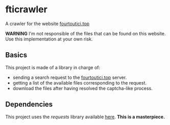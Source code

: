 # fticrawler
A crawler for the website [fourtoutici.top](fourtoutici.top)

**WARNING** I'm not responsible of the files that can be found on this website.
Use this implementation at your own risk.

## Basics
This project is made of a library in charge of:
- sending a search request to the [fourtoutici.top](fourtoutici.top) server.
- getting a list of the available files corresponding to the request.
- download the files after having resolved the captcha-like process.

## Dependencies
This project uses the _requests_ library available [here](https://requests.readthedocs.io/en/master/).
**This is a masterpiece.**